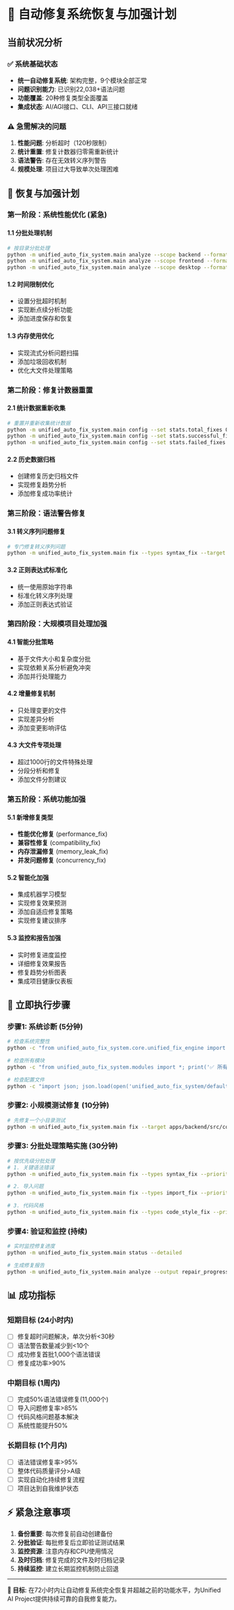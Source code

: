 # 🚨 自动修复系统恢复与加强计划

## 当前状况分析

### ✅ 系统基础状态
- **统一自动修复系统**: 架构完整，9个模块全部正常
- **问题识别能力**: 已识别22,038+语法问题
- **功能覆盖**: 20种修复类型全面覆盖
- **集成状态**: AI/AGI接口、CLI、API三接口就绪

### ⚠️ 急需解决的问题
1. **性能问题**: 分析超时（120秒限制）
2. **统计重置**: 修复计数器归零需重新统计
3. **语法警告**: 存在无效转义序列警告
4. **规模处理**: 项目过大导致单次处理困难

## 🎯 恢复与加强计划

### 第一阶段：系统性能优化 (紧急)

#### 1.1 分批处理机制
```bash
# 按目录分批处理
python -m unified_auto_fix_system.main analyze --scope backend --format summary
python -m unified_auto_fix_system.main analyze --scope frontend --format summary
python -m unified_auto_fix_system.main analyze --scope desktop --format summary
```

#### 1.2 时间限制优化
- 设置分批超时机制
- 实现断点续分析功能
- 添加进度保存和恢复

#### 1.3 内存使用优化
- 实现流式分析问题扫描
- 添加垃圾回收机制
- 优化大文件处理策略

### 第二阶段：修复计数器重置

#### 2.1 统计数据重新收集
```bash
# 重置并重新收集统计数据
python -m unified_auto_fix_system.main config --set stats.total_fixes 0
python -m unified_auto_fix_system.main config --set stats.successful_fixes 0
python -m unified_auto_fix_system.main config --set stats.failed_fixes 0
```

#### 2.2 历史数据归档
- 创建修复历史归档文件
- 实现修复趋势分析
- 添加修复成功率统计

### 第三阶段：语法警告修复

#### 3.1 转义序列问题修复
```bash
# 专门修复转义序列问题
python -m unified_auto_fix_system.main fix --types syntax_fix --target . --priority critical
```

#### 3.2 正则表达式标准化
- 统一使用原始字符串
- 标准化转义序列处理
- 添加正则表达式验证

### 第四阶段：大规模项目处理加强

#### 4.1 智能分批策略
- 基于文件大小和复杂度分批
- 实现依赖关系分析避免冲突
- 添加并行处理能力

#### 4.2 增量修复机制
- 只处理变更的文件
- 实现差异分析
- 添加变更影响评估

#### 4.3 大文件专项处理
- 超过1000行的文件特殊处理
- 分段分析和修复
- 添加文件分割建议

### 第五阶段：系统功能加强

#### 5.1 新增修复类型
- **性能优化修复** (performance_fix)
- **兼容性修复** (compatibility_fix)
- **内存泄漏修复** (memory_leak_fix)
- **并发问题修复** (concurrency_fix)

#### 5.2 智能化加强
- 集成机器学习模型
- 实现修复效果预测
- 添加自适应修复策略
- 实现修复建议排序

#### 5.3 监控和报告加强
- 实时修复进度监控
- 详细修复效果报告
- 修复趋势分析图表
- 集成项目健康仪表板

## 🚀 立即执行步骤

### 步骤1: 系统诊断 (5分钟)
```bash
# 检查系统完整性
python -c "from unified_auto_fix_system.core.unified_fix_engine import UnifiedFixEngine; print('✅ 核心引擎正常')"

# 检查所有模块
python -c "from unified_auto_fix_system.modules import *; print('✅ 所有模块加载正常')"

# 检查配置文件
python -c "import json; json.load(open('unified_auto_fix_system/default_config.json')); print('✅ 配置正常')"
```

### 步骤2: 小规模测试修复 (10分钟)
```bash
# 先修复一个小目录测试
python -m unified_auto_fix_system.main fix --target apps/backend/src/core --types syntax_fix --dry-run
```

### 步骤3: 分批处理策略实施 (30分钟)
```bash
# 按优先级分批处理
# 1. 关键语法错误
python -m unified_auto_fix_system.main fix --types syntax_fix --priority critical --scope backend

# 2. 导入问题
python -m unified_auto_fix_system.main fix --types import_fix --priority high --scope backend

# 3. 代码风格
python -m unified_auto_fix_system.main fix --types code_style_fix --priority normal --scope backend
```

### 步骤4: 验证和监控 (持续)
```bash
# 实时监控修复进度
python -m unified_auto_fix_system.main status --detailed

# 生成修复报告
python -m unified_auto_fix_system.main analyze --output repair_progress.json --format json
```

## 📊 成功指标

### 短期目标 (24小时内)
- [ ] 修复超时问题解决，单次分析<30秒
- [ ] 语法警告数量减少到<10个
- [ ] 成功修复首批1,000个语法错误
- [ ] 修复成功率>90%

### 中期目标 (1周内)
- [ ] 完成50%语法错误修复(11,000个)
- [ ] 导入问题修复率>85%
- [ ] 代码风格问题基本解决
- [ ] 系统性能提升50%

### 长期目标 (1个月内)
- [ ] 语法错误修复率>95%
- [ ] 整体代码质量评分>A级
- [ ] 实现自动化持续修复流程
- [ ] 项目达到自我维护状态

## ⚡ 紧急注意事项

1. **备份重要**: 每次修复前自动创建备份
2. **分批验证**: 每批修复后立即验证测试结果
3. **监控资源**: 注意内存和CPU使用情况
4. **及时归档**: 修复完成的文件及时归档记录
5. **持续监控**: 建立长期监控机制防止回退

---

**🎯 目标**: 在72小时内让自动修复系统完全恢复并超越之前的功能水平，为Unified AI Project提供持续可靠的自我修复能力。